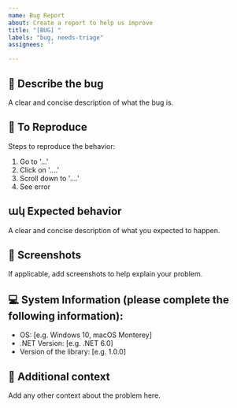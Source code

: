 ```yaml
---
name: Bug Report
about: Create a report to help us improve
title: "[BUG] "
labels: "bug, needs-triage"
assignees: ''

---
```


## 🐞 Describe the bug
A clear and concise description of what the bug is.

## 👣 To Reproduce
Steps to reproduce the behavior:
1. Go to '...'
2. Click on '....'
3. Scroll down to '....'
4. See error

## ակ Expected behavior
A clear and concise description of what you expected to happen.

## 📸 Screenshots
If applicable, add screenshots to help explain your problem.

## 💻 System Information (please complete the following information):
 - OS: [e.g. Windows 10, macOS Monterey]
 - .NET Version: [e.g. .NET 6.0]
 - Version of the library: [e.g. 1.0.0]

## 📖 Additional context
Add any other context about the problem here. 